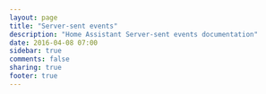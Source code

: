 ```yaml
---
layout: page
title: "Server-sent events"
description: "Home Assistant Server-sent events documentation"
date: 2016-04-08 07:00
sidebar: true
comments: false
sharing: true
footer: true
---
```


<script>
window.location = 'https://developers.home-assistant.io/docs/en/external_api_server_sent_events.html';
</script>